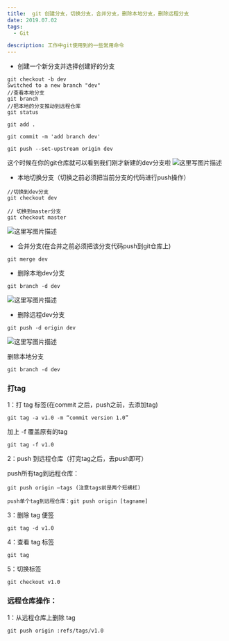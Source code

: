 ```yaml
---
title:  git 创建分支，切换分支，合并分支，删除本地分支，删除远程分支
date: 2019.07.02
tags: 
  - Git 

description: 工作中git使用到的一些常用命令
---
```


- 创建一个新分支并选择创建好的分支

```
git checkout -b dev
Switched to a new branch "dev"
//查看本地分支
git branch 
//把本地的分支推动到远程仓库
git status 

git add .

git commit -m 'add branch dev'

git push --set-upstream origin dev

```
这个时候在你的git仓库就可以看到我们刚才新建的dev分支啦
![这里写图片描述](https://img-blog.csdn.net/20180511172751375?watermark/2/text/aHR0cHM6Ly9ibG9nLmNzZG4ubmV0L3FxXzM4MDgyMzA0/font/5a6L5L2T/fontsize/400/fill/I0JBQkFCMA==/dissolve/70)

- 本地切换分支（切换之前必须把当前分支的代码进行push操作）

```
//切换到dev分支
git checkout dev

// 切换到master分支
git checkout master
```
![这里写图片描述](https://img-blog.csdn.net/20180511173341817?watermark/2/text/aHR0cHM6Ly9ibG9nLmNzZG4ubmV0L3FxXzM4MDgyMzA0/font/5a6L5L2T/fontsize/400/fill/I0JBQkFCMA==/dissolve/70)

- 合并分支(在合并之前必须把该分支代码push到git仓库上)
```
git merge dev
```
- 删除本地dev分支
```
git branch -d dev

```
![这里写图片描述](https://img-blog.csdn.net/2018051117381871?watermark/2/text/aHR0cHM6Ly9ibG9nLmNzZG4ubmV0L3FxXzM4MDgyMzA0/font/5a6L5L2T/fontsize/400/fill/I0JBQkFCMA==/dissolve/70)
- 删除远程dev分支
```
git push -d origin dev
```
![这里写图片描述](https://img-blog.csdn.net/20180511173938852?watermark/2/text/aHR0cHM6Ly9ibG9nLmNzZG4ubmV0L3FxXzM4MDgyMzA0/font/5a6L5L2T/fontsize/400/fill/I0JBQkFCMA==/dissolve/70)

删除本地分支

	git branch -d dev


### 打tag

1：打 tag 标签(在commit 之后，push之前，去添加tag)

	git tag -a v1.0 -m “commit version 1.0”

加上 -f 覆盖原有的tag 

	git tag -f v1.0

2：push 到远程仓库（打完tag之后，去push即可）

push所有tag到远程仓库：

	git push origin –tags (注意tags前是两个短横杠)
	
	push单个tag到远程仓库：git push origin [tagname]
	
3：删除 tag 便签

	git tag -d v1.0

4：查看 tag 标签

	git tag

5：切换标签

	git checkout v1.0

### 远程仓库操作：
1：从远程仓库上删除 tag 

	git push origin :refs/tags/v1.0